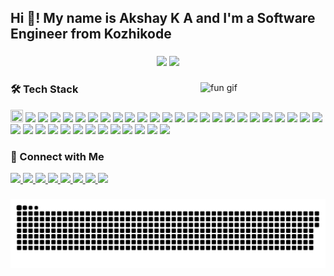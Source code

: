 <h2 align="left">Hi 👋! My name is Akshay K A and I'm a Software Engineer from Kozhikode</h2>

###

<div align="center">
  <img src="https://github-readme-stats.vercel.app/api?username=akshay-k-a-dev&hide_title=false&hide_rank=false&show_icons=true&include_all_commits=true&count_private=true&disable_animations=false&theme=dracula&locale=en&hide_border=false" height="150" />
  <img src="https://github-readme-stats.vercel.app/api/top-langs?username=akshay-k-a-dev&locale=en&hide_title=false&layout=compact&card_width=320&langs_count=5&theme=dracula&hide_border=false" height="150" />
</div>

###

<img align="right" src="https://i.imgflip.com/65efzo.gif" alt="fun gif" width="200" />

###

### 🛠️ Tech Stack

<div align="left">

<!-- Languages -->
<img src="https://cdn.jsdelivr.net/gh/devicons/devicon/icons/javascript/javascript-original.svg" height="20" width="20" />
<img src="https://cdn.jsdelivr.net/gh/devicons/devicon/icons/typescript/typescript-original.svg" height="24" />
<img src="https://cdn.jsdelivr.net/gh/devicons/devicon/icons/python/python-original.svg" height="24" />
<img src="https://cdn.jsdelivr.net/gh/devicons/devicon/icons/csharp/csharp-original.svg" height="24" />
<img src="https://cdn.jsdelivr.net/gh/devicons/devicon/icons/c/c-original.svg" height="24" />
<img src="https://cdn.jsdelivr.net/gh/devicons/devicon/icons/cplusplus/cplusplus-original.svg" height="24" />

<!-- Web -->
<img src="https://cdn.jsdelivr.net/gh/devicons/devicon/icons/html5/html5-original.svg" height="24" />
<img src="https://cdn.jsdelivr.net/gh/devicons/devicon/icons/css3/css3-original.svg" height="24" />
<img src="https://cdn.jsdelivr.net/gh/devicons/devicon/icons/bootstrap/bootstrap-original.svg" height="24" />
<img src="https://cdn.jsdelivr.net/gh/devicons/devicon/icons/sass/sass-original.svg" height="24" />
<img src="https://cdn.jsdelivr.net/gh/devicons/devicon/icons/tailwindcss/tailwindcss-original-wordmark.svg" height="24" />

<!-- Frameworks -->
<img src="https://cdn.jsdelivr.net/gh/devicons/devicon/icons/react/react-original.svg" height="24" />
<img src="https://cdn.jsdelivr.net/gh/devicons/devicon/icons/nextjs/nextjs-original.svg" height="24" />
<img src="https://cdn.jsdelivr.net/gh/devicons/devicon/icons/redux/redux-original.svg" height="24" />
<img src="https://cdn.jsdelivr.net/gh/devicons/devicon/icons/nodejs/nodejs-original.svg" height="24" />
<img src="https://cdn.jsdelivr.net/gh/devicons/devicon/icons/express/express-original.svg" height="24" />
<img src="https://cdn.jsdelivr.net/gh/devicons/devicon/icons/fastapi/fastapi-original.svg" height="24" />
<img src="https://cdn.jsdelivr.net/gh/devicons/devicon/icons/flask/flask-original.svg" height="24" />
<img src="https://cdn.jsdelivr.net/gh/devicons/devicon/icons/electron/electron-original.svg" height="24" />

<!-- Mobile -->
<img src="https://cdn.jsdelivr.net/gh/devicons/devicon/icons/flutter/flutter-original.svg" height="24" />

<!-- DevOps -->
<img src="https://cdn.jsdelivr.net/gh/devicons/devicon/icons/docker/docker-original.svg" height="24" />
<img src="https://cdn.jsdelivr.net/gh/devicons/devicon/icons/nginx/nginx-original.svg" height="24" />
<img src="https://cdn.jsdelivr.net/gh/devicons/devicon/icons/amazonwebservices/amazonwebservices-line-wordmark.svg" height="24" />
<img src="https://cdn.jsdelivr.net/gh/devicons/devicon/icons/azure/azure-original.svg" height="24" />
<img src="https://cdn.jsdelivr.net/gh/devicons/devicon/icons/heroku/heroku-original.svg" height="24" />

<!-- OS & Shell -->
<img src="https://cdn.jsdelivr.net/gh/devicons/devicon/icons/linux/linux-original.svg" height="24" />
<img src="https://cdn.jsdelivr.net/gh/devicons/devicon/icons/ubuntu/ubuntu-plain.svg" height="24" />
<img src="https://cdn.jsdelivr.net/gh/devicons/devicon/icons/debian/debian-original.svg" height="24" />
<img src="https://cdn.jsdelivr.net/gh/devicons/devicon/icons/fedora/fedora-original.svg" height="24" />
<img src="https://cdn.jsdelivr.net/gh/devicons/devicon/icons/bash/bash-original.svg" height="24" />

<!-- Database -->
<img src="https://cdn.jsdelivr.net/gh/devicons/devicon/icons/mysql/mysql-original.svg" height="24" />
<img src="https://cdn.jsdelivr.net/gh/devicons/devicon/icons/sqlite/sqlite-original.svg" height="24" />
<img src="https://cdn.jsdelivr.net/gh/devicons/devicon/icons/postgresql/postgresql-original.svg" height="24" />
<img src="https://cdn.jsdelivr.net/gh/devicons/devicon/icons/firebase/firebase-plain.svg" height="24" />

<!-- Tools -->
<img src="https://cdn.jsdelivr.net/gh/devicons/devicon/icons/git/git-original.svg" height="24" />
<img src="https://cdn.jsdelivr.net/gh/devicons/devicon/icons/github/github-original.svg" height="24" />
<img src="https://cdn.jsdelivr.net/gh/devicons/devicon/icons/gitlab/gitlab-original.svg" height="24" />
<img src="https://cdn.jsdelivr.net/gh/devicons/devicon/icons/vscode/vscode-original.svg" height="24" />

</div>

###

### 🔗 Connect with Me

<div align="left">
  <a href="https://www.youtube.com/@AKSHAY-K-A" target="_blank">
    <img src="https://img.shields.io/static/v1?message=YouTube&logo=youtube&label=&color=FF0000&logoColor=white&style=for-the-badge" height="35" />
  </a>
  <a href="https://www.instagram.com/akshay_k.a._/" target="_blank">
    <img src="https://img.shields.io/static/v1?message=Instagram&logo=instagram&label=&color=E4405F&logoColor=white&style=for-the-badge" height="35" />
  </a>
  <a href="https://discordapp.com/users/aizen_sosuke_1" target="_blank">
    <img src="https://img.shields.io/static/v1?message=Discord&logo=discord&label=&color=7289DA&logoColor=white&style=for-the-badge" height="35" />
  </a>
  <a href="mailto:akshayka@mamocollege.org" target="_blank">
    <img src="https://img.shields.io/static/v1?message=Gmail&logo=gmail&label=&color=D14836&logoColor=white&style=for-the-badge" height="35" />
  </a>
  <a href="https://www.linkedin.com/in/akshay-k-a-dev/" target="_blank">
    <img src="https://img.shields.io/static/v1?message=LinkedIn&logo=linkedin&label=&color=0077B5&logoColor=white&style=for-the-badge" height="35" />
  </a>
  <a href="https://tryhackme.com/p/akshayka" target="_blank">
    <img src="https://img.shields.io/badge/TryHackMe-Profile-red?logo=tryhackme&logoColor=white&style=for-the-badge" height="35" />
  </a>
  <a href="https://app.mulearn.org/profile/akshayka-1@mulearn" target="_blank">
    <img src="https://img.shields.io/badge/μLearn-Profile-6f42c1?logo=github&logoColor=white&style=for-the-badge" height="35" />
  </a>
  <a href="https://tinkerhub.org/@akshayka" target="_blank">
    <img src="https://img.shields.io/badge/TinkerHub-Profile-0a192f?logo=google-chrome&logoColor=white&style=for-the-badge" height="35" />
  </a>
</div>

###

<img src="https://raw.githubusercontent.com/akshay-k-a-dev/akshay-k-a-dev/output/snake.svg" alt="Snake animation" />
